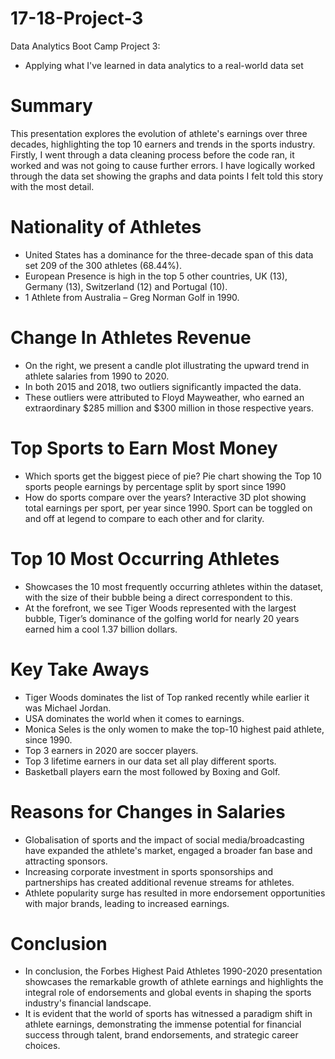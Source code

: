 # 17-18-Project-3
Data Analytics Boot Camp Project 3: 
* Applying what I've learned in data analytics to a real-world data set

# Summary
This presentation explores the evolution of athlete's earnings over three decades, highlighting the top 10 earners and trends in the sports industry. Firstly, I went through a data cleaning process before the code ran, it worked and was not going to cause further errors. I have logically worked through the data set showing the graphs and data points I felt told this story with the most detail. 

# Nationality of Athletes
* United States has a dominance for the three-decade span of this data set 209 of the 300 athletes (68.44%). 
* European Presence is high in the top 5 other countries, UK (13), Germany (13), Switzerland (12) and Portugal (10).
* 1 Athlete from Australia – Greg Norman Golf in 1990.

# Change In Athletes Revenue
* On the right, we present a candle plot illustrating the upward trend in athlete salaries from 1990 to 2020.
* In both 2015 and 2018, two outliers significantly impacted the data.
* These outliers were attributed to Floyd Mayweather, who earned an extraordinary $285 million and $300 million in those respective years.

# Top Sports to Earn Most Money
* Which sports get the biggest piece of pie? 
Pie chart showing the Top 10 sports people earnings by percentage split by sport since 1990
* How do sports compare over the years? 
Interactive 3D plot  showing total earnings per sport, per year since 1990. Sport can be toggled on and off at legend to compare to each other and for clarity.

# Top 10 Most Occurring Athletes
* Showcases the 10 most frequently occurring athletes within the dataset, with the size of their bubble being a direct correspondent to this. 
* At the forefront, we see Tiger Woods represented with the largest bubble, Tiger’s dominance of the golfing world for nearly 20 years earned him a cool 1.37 billion dollars.

# Key Take Aways
* Tiger Woods dominates the list of Top ranked recently while earlier it was Michael Jordan.
* USA dominates the world when it comes to earnings.
* Monica Seles is the only women to make the top-10 highest paid athlete, since 1990.
* Top 3 earners in 2020 are soccer players.
* Top 3 lifetime earners in our data set all play different sports.
* Basketball players earn the most followed by Boxing and Golf.

# Reasons for Changes in Salaries
* Globalisation of sports and the impact of social media/broadcasting have expanded the athlete's market, engaged a broader fan base and attracting sponsors.
* Increasing corporate investment in sports sponsorships and partnerships has created additional revenue streams for athletes.
* Athlete popularity surge has resulted in more endorsement opportunities with major brands, leading to increased earnings.

# Conclusion
* In conclusion, the Forbes Highest Paid Athletes 1990-2020 presentation showcases the remarkable growth of athlete earnings and highlights the integral role of endorsements and global events in shaping the sports industry's financial landscape.
* It is evident that the world of sports has witnessed a paradigm shift in athlete earnings, demonstrating the immense potential for financial success through talent, brand endorsements, and strategic career choices.